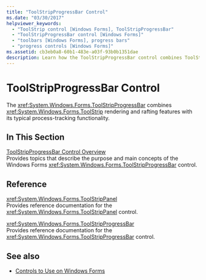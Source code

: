 ```yaml
---
title: "ToolStripProgressBar Control"
ms.date: "03/30/2017"
helpviewer_keywords: 
  - "ToolStrip control [Windows Forms], ToolStripProgressBar"
  - "ToolStripProgressBar control [Windows Forms]"
  - "toolbars [Windows Forms], progress bars"
  - "progress controls [Windows Forms]"
ms.assetid: cb3eb0a8-60b1-483e-a03f-93b0b1351dae
description: Learn how the ToolStripProgressBar control combines ToolStrip rendering and rafting features with its typical process-tracking functionality.
---
```

# ToolStripProgressBar Control

The <xref:System.Windows.Forms.ToolStripProgressBar> combines <xref:System.Windows.Forms.ToolStrip> rendering and rafting features with its typical process-tracking functionality.  
  
## In This Section  

 [ToolStripProgressBar Control Overview](toolstripprogressbar-control-overview.md)  
 Provides topics that describe the purpose and main concepts of the Windows Forms <xref:System.Windows.Forms.ToolStripProgressBar> control.  
  
## Reference  

 <xref:System.Windows.Forms.ToolStripPanel>  
 Provides reference documentation for the <xref:System.Windows.Forms.ToolStripPanel> control.  
  
 <xref:System.Windows.Forms.ToolStripProgressBar>  
 Provides reference documentation for the <xref:System.Windows.Forms.ToolStripProgressBar> control.  
  
## See also

- [Controls to Use on Windows Forms](controls-to-use-on-windows-forms.md)
